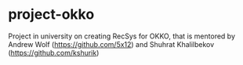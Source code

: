# project-okko
Project in university on creating RecSys for OKKO, that is mentored by Andrew Wolf (https://github.com/5x12) and Shuhrat Khalilbekov (https://github.com/kshurik)
